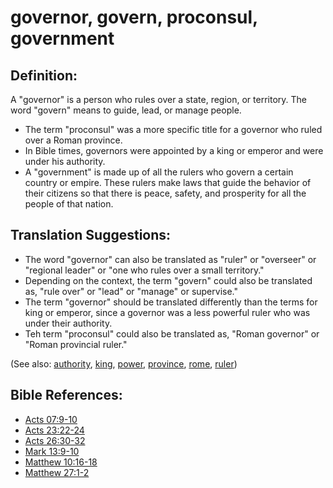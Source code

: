 # governor, govern, proconsul, government #

## Definition: ##

A "governor" is a person who rules over a state, region, or territory. The word "govern" means to guide, lead, or manage people.

* The term "proconsul" was a more specific title for a governor who ruled over a Roman province.
* In Bible times, governors were appointed by a king or emperor and were under his authority.
* A "government" is made up of all the rulers who govern a certain country or empire. These rulers make laws that guide the behavior of their citizens so that there is peace, safety, and prosperity for all the people of that nation.

## Translation Suggestions: ##

* The word "governor" can also be translated as "ruler" or "overseer" or "regional leader" or "one who rules over a small territory."
* Depending on the context, the term "govern" could also be translated as, "rule over" or "lead" or "manage" or supervise."
* The term "governor" should be translated differently than the terms for king or emperor, since a governor was a less powerful ruler who was under their authority.
* Teh term "proconsul" could also be translated as, "Roman governor" or "Roman provincial ruler."

(See also: [authority](../kt/authority.md), [king](../other/king.md), [power](../kt/power.md), [province](../other/province.md), [rome](../other/rome.md), [ruler](../other/ruler.md))

## Bible References: ##

* [Acts 07:9-10](https://door43.org/en/bible/notes/act/07/09)
* [Acts 23:22-24](https://door43.org/en/bible/notes/act/23/22)
* [Acts 26:30-32](https://door43.org/en/bible/notes/act/26/30)
* [Mark 13:9-10](https://door43.org/en/bible/notes/mrk/13/09)
* [Matthew 10:16-18](https://door43.org/en/bible/notes/mat/10/16)
* [Matthew 27:1-2](https://door43.org/en/bible/notes/mat/27/01)

